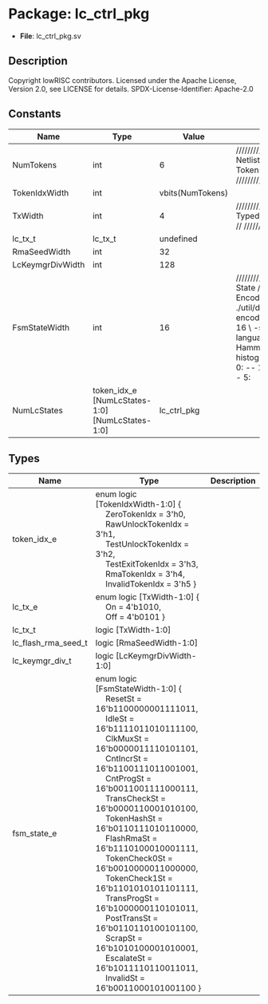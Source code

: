 # Package: lc_ctrl_pkg

- **File**: lc_ctrl_pkg.sv
## Description

 Copyright lowRISC contributors.
 Licensed under the Apache License, Version 2.0, see LICENSE for details.
 SPDX-License-Identifier: Apache-2.0



## Constants

| Name             | Type                                           | Value            | Description                                                                                                                                                                                                                                                                                                                                                                                                                                                                                                                                                                                                                                      |
| ---------------- | ---------------------------------------------- | ---------------- | ------------------------------------------------------------------------------------------------------------------------------------------------------------------------------------------------------------------------------------------------------------------------------------------------------------------------------------------------------------------------------------------------------------------------------------------------------------------------------------------------------------------------------------------------------------------------------------------------------------------------------------------------ |
| NumTokens        | int                                            | 6                | /////////////////////////////////////  Netlist Constants (Hashed Tokens) // /////////////////////////////////////                                                                                                                                                                                                                                                                                                                                                                                                                                                                                                                                |
| TokenIdxWidth    | int                                            | vbits(NumTokens) |                                                                                                                                                                                                                                                                                                                                                                                                                                                                                                                                                                                                                                                  |
| TxWidth          | int                                            | 4                | //////////////////////////////  Typedefs for LC Interfaces // //////////////////////////////                                                                                                                                                                                                                                                                                                                                                                                                                                                                                                                                                     |
| lc_tx_t          | lc_tx_t                                        | undefined        |                                                                                                                                                                                                                                                                                                                                                                                                                                                                                                                                                                                                                                                  |
| RmaSeedWidth     | int                                            | 32               |                                                                                                                                                                                                                                                                                                                                                                                                                                                                                                                                                                                                                                                  |
| LcKeymgrDivWidth | int                                            | 128              |                                                                                                                                                                                                                                                                                                                                                                                                                                                                                                                                                                                                                                                  |
| FsmStateWidth    | int                                            | 16               | //////////////////  Main FSM State // //////////////////  Encoding generated with:  $ ./util/design/sparse-fsm-encode.py -d 5 -m 15 -n 16 \       -s 2934212379 --language=sv<br>  Hamming distance histogram:<br>   0: --   1: --   2: --   3: --   4: --   5: ||||||| (7.62%)   6: |||||||||| (10.48%)   7: ||||||||||||||||| (17.14%)   8: |||||||||||||||||||| (20.00%)   9: ||||||||||||||||||| (19.05%)  10: |||||||||||||| (14.29%)  11: |||||| (6.67%)  12: ||| (3.81%)  13:  (0.95%)  14: --  15: --  16: --<br>  Minimum Hamming distance: 5  Maximum Hamming distance: 13  Minimum Hamming weight: 3  Maximum Hamming weight: 11<br>  |
| NumLcStates      | token_idx_e [NumLcStates-1:0][NumLcStates-1:0] | lc_ctrl_pkg      |                                                                                                                                                                                                                                                                                                                                                                                                                                                                                                                                                                                                                                                  |
## Types

| Name                | Type                                                                                                                                                                                                                                                                                                                                                                                                                                                                                                                                                                                                                                                                                                                                                                                                                                                                                                                                                                                                                                                                                                                                                                                                                                                  | Description |
| ------------------- | ----------------------------------------------------------------------------------------------------------------------------------------------------------------------------------------------------------------------------------------------------------------------------------------------------------------------------------------------------------------------------------------------------------------------------------------------------------------------------------------------------------------------------------------------------------------------------------------------------------------------------------------------------------------------------------------------------------------------------------------------------------------------------------------------------------------------------------------------------------------------------------------------------------------------------------------------------------------------------------------------------------------------------------------------------------------------------------------------------------------------------------------------------------------------------------------------------------------------------------------------------- | ----------- |
| token_idx_e         | enum logic [TokenIdxWidth-1:0] {<br><span style="padding-left:20px">               ZeroTokenIdx       = 3'h0,<br><span style="padding-left:20px">     RawUnlockTokenIdx  = 3'h1,<br><span style="padding-left:20px">     TestUnlockTokenIdx = 3'h2,<br><span style="padding-left:20px">     TestExitTokenIdx   = 3'h3,<br><span style="padding-left:20px">     RmaTokenIdx        = 3'h4,<br><span style="padding-left:20px">               InvalidTokenIdx    = 3'h5   }                                                                                                                                                                                                                                                                                                                                                                                                                                                                                                                                                                                                                                                                                                                                                                             |             |
| lc_tx_e             | enum logic [TxWidth-1:0] {<br><span style="padding-left:20px">     On  = 4'b1010,<br><span style="padding-left:20px">     Off = 4'b0101   }                                                                                                                                                                                                                                                                                                                                                                                                                                                                                                                                                                                                                                                                                                                                                                                                                                                                                                                                                                                                                                                                                                           |             |
| lc_tx_t             | logic [TxWidth-1:0]                                                                                                                                                                                                                                                                                                                                                                                                                                                                                                                                                                                                                                                                                                                                                                                                                                                                                                                                                                                                                                                                                                                                                                                                                                   |             |
| lc_flash_rma_seed_t | logic [RmaSeedWidth-1:0]                                                                                                                                                                                                                                                                                                                                                                                                                                                                                                                                                                                                                                                                                                                                                                                                                                                                                                                                                                                                                                                                                                                                                                                                                              |             |
| lc_keymgr_div_t     | logic [LcKeymgrDivWidth-1:0]                                                                                                                                                                                                                                                                                                                                                                                                                                                                                                                                                                                                                                                                                                                                                                                                                                                                                                                                                                                                                                                                                                                                                                                                                          |             |
| fsm_state_e         | enum logic [FsmStateWidth-1:0] {<br><span style="padding-left:20px">     ResetSt       = 16'b1100000001111011,<br><span style="padding-left:20px">     IdleSt        = 16'b1111011010111100,<br><span style="padding-left:20px">     ClkMuxSt      = 16'b0000011110101101,<br><span style="padding-left:20px">     CntIncrSt     = 16'b1100111011001001,<br><span style="padding-left:20px">     CntProgSt     = 16'b0011001111000111,<br><span style="padding-left:20px">     TransCheckSt  = 16'b0000110001010100,<br><span style="padding-left:20px">     TokenHashSt   = 16'b0110111010110000,<br><span style="padding-left:20px">     FlashRmaSt    = 16'b1110100010001111,<br><span style="padding-left:20px">     TokenCheck0St = 16'b0010000011000000,<br><span style="padding-left:20px">     TokenCheck1St = 16'b1101010101101111,<br><span style="padding-left:20px">     TransProgSt   = 16'b1000000110101011,<br><span style="padding-left:20px">     PostTransSt   = 16'b0110110100101100,<br><span style="padding-left:20px">     ScrapSt       = 16'b1010100001010001,<br><span style="padding-left:20px">     EscalateSt    = 16'b1011110110011011,<br><span style="padding-left:20px">     InvalidSt     = 16'b0011000101001100   } |             |
